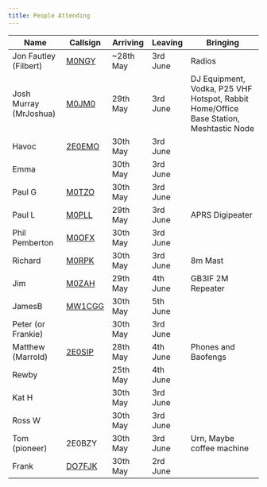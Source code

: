 ```yaml
---
title: People Attending
---
```

|Name                  |Callsign                                |Arriving  |Leaving  |Bringing|
|----------------------|----------------------------------------|----------|---------|--------|
|Jon Fautley (Filbert) |[M0NGY](https://www.qrz.com/db/M0NGY)   |~28th May |3rd June |Radios|
|Josh Murray (MrJoshua)|[M0JM0](https://www.qrz.com/db/M0JMO)   |29th May  |3rd June |DJ Equipment, Vodka, P25 VHF Hotspot, Rabbit Home/Office Base Station, Meshtastic Node |
|Havoc                 |[2E0EMO](https://www.qrz.com/db/2E0EMO) |30th May  |3rd June | |
|Emma                  |                                        |30th May  |3rd June | |
|Paul G                |[M0TZO](https://www.qrz.com/db/M0TZO)   |30th May  |3rd June | |
|Paul L                |[M0PLL](https://www.qrz.com/db/M0PLL)   |29th May  |3rd June |APRS Digipeater |
|Phil Pemberton        |[M0OFX](https://www.qrz.com/db/M0OFX)   |30th May  |3rd June | |
|Richard               |[M0RPK](https://www.qrz.com/db/M0RPK)   |30th May  |3rd June |8m Mast |
|Jim                   |[M0ZAH](https://www.qrz.com/db/M0ZAH)   |29th May  |4th June |GB3IF 2M Repeater |
|JamesB                |[MW1CGG](https://www.qrz.com/db/MW1CGG) |30th May  |5th June | |
|Peter (or Frankie)    |                                        |30th May  |3rd June | |
|Matthew (Marrold)     |[2E0SIP](https://www.qrz.com/db/2E0SIP) |28th May  |4th June |Phones and Baofengs |
|Rewby                 |                                        |25th May  |4th June | |
|Kat H                 |                                        |30th May  |3rd June | |
|Ross W                |                                        |30th May  |3rd June | |
|Tom (pioneer)         |2E0BZY                                  |30th May  |3rd June |Urn, Maybe coffee machine|
|Frank                 |[DO7FJK](https://www.qrz.com/db/DO7FJK) |30th May  |2rd June | |
